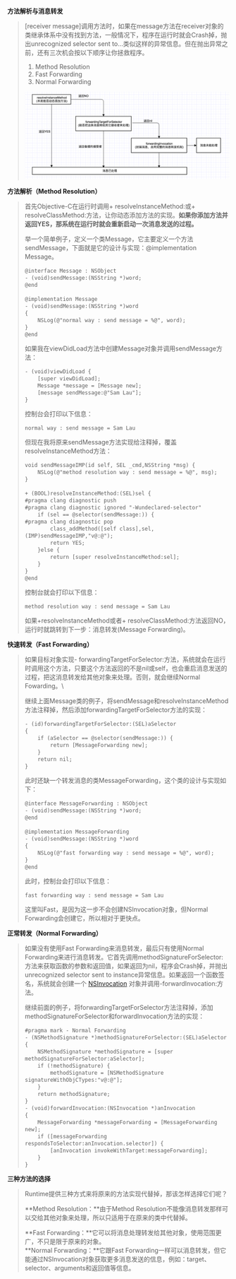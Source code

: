 **方法解析与消息转发**

> \[receiver message\]调用方法时，如果在message方法在receiver对象的类继承体系中没有找到方法，一般情况下，程序在运行时就会Crash掉，抛出unrecognized selector sent to…类似这样的异常信息。但在抛出异常之前，还有三次机会按以下顺序让你拯救程序。
>
> 1. Method Resolution
> 2. Fast Forwarding
> 3. Normal Forwarding
>
> ![](/assets/576891-20170218115633160-1699307702.png)

**方法解析（Method Resolution）**

> 首先Objective-C在运行时调用+ resolveInstanceMethod:或+ resolveClassMethod:方法，让你动态添加方法的实现。**如果你添加方法并返回YES，那系统在运行时就会重新启动一次消息发送的过程。**
>
> 举一个简单例子，定义一个类Message，它主要定义一个方法sendMessage，下面就是它的设计与实现：@implementation Message。
>
> ```
> @interface Message : NSObject
> - (void)sendMessage:(NSString *)word;
> @end 
>
> @implementation Message
> - (void)sendMessage:(NSString *)word
> {
>     NSLog(@"normal way : send message = %@", word);
> }
> @end
> ```
>
> 如果我在viewDidLoad方法中创建Message对象并调用sendMessage方法：
>
> ```
> - (void)viewDidLoad {
>     [super viewDidLoad];
>     Message *message = [Message new];
>     [message sendMessage:@"Sam Lau"];
> }
> ```
>
> 控制台会打印以下信息：
>
> ```
> normal way : send message = Sam Lau
> ```
>
> 但现在我将原来sendMessage方法实现给注释掉，覆盖resolveInstanceMethod方法：
>
> ```
> void sendMessageIMP(id self, SEL _cmd,NSString *msg) {
>     NSLog(@"method resolution way : send message = %@", msg);
> }
>
> + (BOOL)resolveInstanceMethod:(SEL)sel {
> #pragma clang diagnostic push
> #pragma clang diagnostic ignored "-Wundeclared-selector"
>     if (sel == @selector(sendMessage:)) {
> #pragma clang diagnostic pop
>         class_addMethod([self class],sel,(IMP)sendMessageIMP,"v@:@");
>         return YES;
>     }else {
>         return [super resolveInstanceMethod:sel];
>     }
> }
> @end
> ```
>
> 控制台就会打印以下信息：
>
> ```
> method resolution way : send message = Sam Lau
> ```
>
> 如果+resolveInstanceMethod或者+ resolveClassMethod:方法返回NO，运行时就跳转到下一步：消息转发\(Message Forwarding\)。

**快速转发（Fast Forwarding）**

> 如果目标对象实现- forwardingTargetForSelector:方法，系统就会在运行时调用这个方法，只要这个方法返回的不是nil或self，也会重启消息发送的过程，把这消息转发给其他对象来处理。否则，就会继续Normal Fowarding。\
>
> 继续上面Message类的例子，将sendMessage和resolveInstanceMethod方法注释掉，然后添加forwardingTargetForSelector方法的实现：
>
> ```
> - (id)forwardingTargetForSelector:(SEL)aSelector
> {
>     if (aSelector == @selector(sendMessage:)) {
>         return [MessageForwarding new];
>     }
>     return nil;
> }
> ```
>
> 此时还缺一个转发消息的类MessageForwarding，这个类的设计与实现如下：
>
> ```
> @interface MessageForwarding : NSObject
> - (void)sendMessage:(NSString *)word;
> @end
>
> @implementation MessageForwarding
> - (void)sendMessage:(NSString *)word
> {
>     NSLog(@"fast forwarding way : send message = %@", word);
> }
> @end
> ```
>
> 此时，控制台会打印以下信息：
>
> ```
> fast forwarding way : send message = Sam Lau
> ```
>
> 这里叫Fast，是因为这一步不会创建NSInvocation对象，但Normal Forwarding会创建它，所以相对于更快点。

**正常转发（Normal Forwarding）**

> 如果没有使用Fast Forwarding来消息转发，最后只有使用Normal Forwarding来进行消息转发。它首先调用methodSignatureForSelector:方法来获取函数的参数和返回值，如果返回为nil，程序会Crash掉，并抛出unrecognized selector sent to instance异常信息。如果返回一个函数签名，系统就会创建一个 [NSInvocation](https://developer.apple.com/library/ios/documentation/Cocoa/Reference/Foundation/Classes/NSInvocation_Class/) 对象并调用-forwardInvocation:方法。
>
> 继续前面的例子，将forwardingTargetForSelector方法注释掉，添加methodSignatureForSelector和forwardInvocation方法的实现：
>
> ```
> #pragma mark - Normal Forwarding
> - (NSMethodSignature *)methodSignatureForSelector:(SEL)aSelector
> {
>     NSMethodSignature *methodSignature = [super methodSignatureForSelector:aSelector];
>     if (!methodSignature) {
>         methodSignature = [NSMethodSignature signatureWithObjCTypes:"v@:@"];
>     }
>     return methodSignature;
> }
> - (void)forwardInvocation:(NSInvocation *)anInvocation
> {
>     MessageForwarding *messageForwarding = [MessageForwarding new];
>     if ([messageForwarding respondsToSelector:anInvocation.selector]) {
>         [anInvocation invokeWithTarget:messageForwarding];
>     }
> }
> ```

**三种方法的选择**

> Runtime提供三种方式来将原来的方法实现代替掉，那该怎样选择它们呢？
>
> **Method Resolution：**由于Method Resolution不能像消息转发那样可以交给其他对象来处理，所以只适用于在原来的类中代替掉。
>
> **Fast Forwarding：**它可以将消息处理转发给其他对象，使用范围更广，不只是限于原来的对象。  
> **Normal Forwarding：**它跟Fast Forwarding一样可以消息转发，但它能通过NSInvocation对象获取更多消息发送的信息，例如：target、selector、arguments和返回值等信息。



